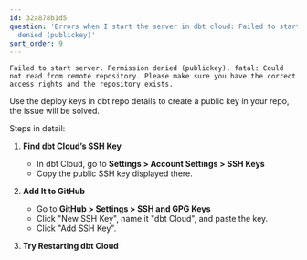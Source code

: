```yaml
---
id: 32a878b1d5
question: 'Errors when I start the server in dbt cloud: Failed to start server. Permission
  denied (publickey)'
sort_order: 9
---
```


```
Failed to start server. Permission denied (publickey). fatal: Could not read from remote repository. Please make sure you have the correct access rights and the repository exists.
```

Use the deploy keys in dbt repo details to create a public key in your repo, the issue will be solved.

Steps in detail:

1. **Find dbt Cloud’s SSH Key**
   - In dbt Cloud, go to **Settings > Account Settings > SSH Keys**
   - Copy the public SSH key displayed there.

2. **Add It to GitHub**
   - Go to **GitHub > Settings > SSH and GPG Keys**
   - Click "New SSH Key", name it "dbt Cloud", and paste the key.
   - Click "Add SSH Key".

3. **Try Restarting dbt Cloud**